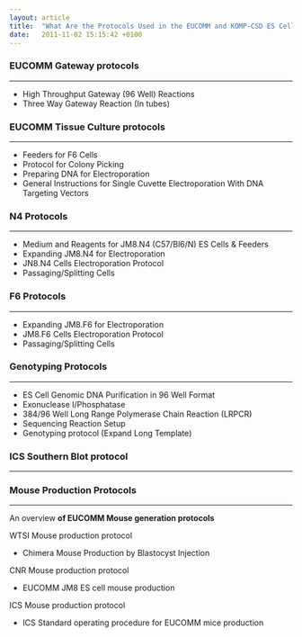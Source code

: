 ```yaml
---
layout: article
title:  "What Are the Protocols Used in the EUCOMM and KOMP-CSD ES Cell Production Pipelines?"
date:   2011-11-02 15:15:42 +0100
---
```


### EUCOMM Gateway protocols
---
* High Throughput Gateway (96 Well) Reactions
* Three Way Gateway Reaction (In tubes)

### EUCOMM Tissue Culture protocols
---
* Feeders for F6 Cells
* Protocol for Colony Picking
* Preparing DNA for Electroporation
* General Instructions for Single Cuvette Electroporation With DNA Targeting Vectors

### N4 Protocols
---
* Medium and Reagents for JM8.N4 (C57/Bl6/N) ES Cells & Feeders
* Expanding JM8.N4 for Electroporation
* JN8.N4 Cells Electroporation Protocol
* Passaging/Splitting Cells

### F6 Protocols
---
* Expanding JM8.F6 for Electroporation
* JM8.F6 Cells Electroporation Protocol
* Passaging/Splitting Cells

### Genotyping Protocols
---
* ES Cell Genomic DNA Purification in 96 Well Format
* Exonuclease I/Phosphatase
* 384/96 Well Long Range Polymerase Chain Reaction (LRPCR)
* Sequencing Reaction Setup
* Genotyping protocol (Expand Long Template)

### ICS Southern Blot protocol
---

### Mouse Production Protocols
---

An overview **of EUCOMM Mouse generation protocols**

WTSI Mouse production protocol

* Chimera Mouse Production by Blastocyst Injection

CNR Mouse production protocol
* EUCOMM JM8 ES cell mouse production

ICS Mouse production protocol
* ICS Standard operating procedure for EUCOMM mice production